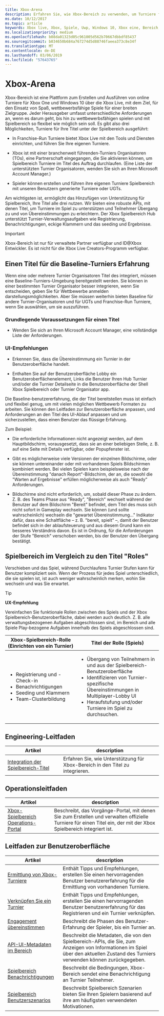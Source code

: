 ```yaml
---
title: Xbox-Arena
description: Erfahren Sie, wie Xbox-Bereich zu verwenden, um Turniere für Ihr Spiel auszuführen.
ms.date: 10/12/2017
ms.topic: article
keywords: Xbox live, Xbox, Spiele, Uwp, Windows 10, Xbox eine, Bereich, -Turniers, ux
ms.localizationpriority: medium
ms.openlocfilehash: b08da01323d05c961005d562b70667dbbdf85437
ms.sourcegitcommit: b034650b684a767274d5d88746faeea373c8e34f
ms.translationtype: MT
ms.contentlocale: de-DE
ms.lasthandoff: 03/06/2019
ms.locfileid: "57643765"
---
```

# <a name="xbox-arena"></a>Xbox-Arena

Xbox-Bereich ist eine Plattform zum Erstellen und Ausführen von online Turniere für Xbox One und Windows 10 über die Xbox Live, mit dem Ziel, für den Einsatz von Spaß, wettbewerbsfähige Spiele für einer breiten Zielgruppe.
Jeder Herausgeber umfasst unterschiedliche Anforderungen an, wenn es darum geht, bis hin zu wettbewerbsfähigen spielen und mit Spielbereich so flexibel wie möglich sein soll. Es gibt also drei Möglichkeiten, Turniere für Ihre Titel unter der Spielbereich ausgeführt:

* In Franchise-Run Turniere bietet Xbox Live mit den Tools und Diensten einrichten, und führen Sie Ihre eigenen Turniere.

* Xbox ist mit einer branchenweit führenden-Turniers Organisatoren (TOs), eine Partnerschaft eingegangen, die Sie aktivieren können, um Spielbereich Turniere im Titel des Auftrag durchlaufen. (Eine Liste der unterstützten Turnier Organisatoren, wenden Sie sich an Ihren Microsoft Account Manager.)

* Spieler können erstellen und führen ihre eigenen Turniere Spielbereich mit unseren Benutzern generierte Turniere oder UGTs.

Am wichtigsten ist, ermöglicht das Hinzufügen von Unterstützung für Spielbereich, Ihre Titel alle drei nutzen. Wir bieten eine robuste APIs, mit denen Titel, um Turniere im Spiel zu unterstützen und Teilnehmer Übergang zu und von Übereinstimmungen zu erleichtern. Der Xbox Spielbereich Hub unterstützt Turnier-Verwaltungsaufgaben wie Registrierung, Benachrichtigungen, eckige Klammern und das seeding und Ergebnisse.

> [!IMPORTANT]  
> Xbox-Bereich ist nur für verwaltete Partner verfügbar und ID@Xbox Entwickler. Es ist nicht für die Xbox Live Creators-Programm verfügbar.

## <a name="a-titles-baseline-tournament-experience"></a>Einen Titel für die Baseline-Turniers Erfahrung

Wenn eine oder mehrere Turnier Organisatoren Titel des integriert, müssen eine Baseline-Turniers-Umgebung bereitgestellt werden. Sie können in einer bestimmten Turnier Organisator besser integrieren, wenn Sie entscheiden, geben Sie für Wettbewerbe anmelden darstellungsmöglichkeiten. Aber Sie müssen weiterhin bieten Baseline für andere Turnier-Organisatoren und für UGTs und Franchise-Run Turniere, wenn Sie auswählen, um sie auszuführen.

### <a name="baseline-requirements-for-a-title"></a>Grundlegende Voraussetzungen für einen Titel

* Wenden Sie sich an Ihren Microsoft Account Manager, eine vollständige Liste der Anforderungen.

### <a name="ui-recommendations"></a>UI-Empfehlungen

* Erkennen Sie, dass die Übereinstimmung ein Turnier in der Benutzeroberfläche handelt.

* Enthalten Sie auf der Benutzeroberfläche Lobby ein Benutzeroberflächenelement, Links die Benutzer Ihren Hub Turnier und/oder die Turnier Detailseite in die Benutzeroberfläche der Shell Xbox Spielbereich oder Turnier Organisator app.



Die Baseline-benutzererfahrung, die der Titel bereitstellen muss ist einfach und flexibel genug, um mit vielen möglichen Wettbewerb Formaten zu arbeiten. Sie können den Leitfaden zur Benutzeroberfläche anpassen, und Anforderungen an den Titel des UI-Ablauf anpassen und um sicherzustellen, dass einen Benutzer das flüssige Erfahrung.

Zum Beispiel:

* Die erforderliche Informationen nicht angezeigt werden, auf dem Hauptbildschirm, vorausgesetzt, dass sie an einer beliebigen Stelle, z. B. auf eine Seite mit Details verfügbar, oder Popupfenster ist.

* Gibt es möglicherweise viele Versionen der einzelnen Bildschirme, oder sie können untereinander oder mit vorhandenen Spiels Bildschirmen kombiniert werden. Bei vielen Spielen kann beispielsweise nach der Übereinstimmung "danach Report"-Bildschirm, der an, die sowohl die "Warten auf Ergebnisse" erfüllen möglicherweise als auch "Ready" Anforderungen.

* Bildschirme sind nicht erforderlich, um, sobald dieser Phase zu ändern. Z. B. des Teams Phase aus "Ready", "Bereich" wechselt während der Benutzer auf dem Bildschirm "Bereit" befindet, dem Titel des muss sich nicht sofort in Gameplay wechseln. Sie können (und sollte wahrscheinlich) wechseln die "gewartet Übereinstimmung..." Indikator dafür, dass eine Schaltfläche – z. B. "bereit, spielt" –, damit der Benutzer befindet sich in der ablaufsteuerung und aus diesem Grund kann ein besseres Verständnis davon. Es ist in Ordnung, für die Anforderungen der Stufe "Bereich" verschoben werden, bis der Benutzer den Übergang bestätigt.


## <a name="arena-vs-title-roles"></a>Spielbereich im Vergleich zu den Titel "Roles"

Verschieben und das Spiel, während Durchlaufens Turnier Stufen kann für Benutzer kompliziert sein. Wenn der Prozess für jedes Spiel unterschiedlich, die sie spielen ist, ist auch weniger wahrscheinlich merken, wohin Sie wechseln und was Sie erwartet.

> [!TIP]
> **UX-Empfehlung**  
>
> Vereinfachen Sie funktionale Rollen zwischen des Spiels und der Xbox Spielbereich-Benutzeroberfläche, dabei werden auch deutlich. Z. B. alle verwaltungsbezogenen Aufgaben abgeschlossen sind, im Bereich und alle Spiele Play-bezogene Aufgaben innerhalb des Spiels abgeschlossen sind.

Xbox-Spielbereich-Rolle (Einrichten von ein Turnier)   | Titel der Rolle (Spiels)
--- | ---
<ul><li>Registrierung und -Check-in</li><li>Benachrichtigungen</li><li>Seeding und Klammern</li><li>Team-Clusterbildung</li></ul> |     <ul><li>Übergang von Teilnehmern in und aus der Spielbereich-Benutzeroberfläche</li><li>Identifizieren von Turnier-spezifische Übereinstimmungen in Multiplayer-Lobby UI</li><li>Heraufstufung und/oder Turniere im Spiel zu durchsuchen.</li></ul>

## <a name="engineering-guidance"></a>Engineering-Leitfaden

Artikel | description
--- | ---
[Integration der Spielbereich-Titel](arena-title-integration.md) | Erfahren Sie, wie Unterstützung für Xbox-Bereich in den Titel zu integrieren.

## <a name="operations-guidance"></a>Operationsleitfaden

Artikel | description
--- | ---
[Xbox-Spielbereich Operations-Portal](operations-portal.md) | Beschreibt, das Vorgänge-Portal, mit denen Sie zum Erstellen und verwalten offizielle Turniere für einen Titel ein, der mit der Xbox Spielbereich integriert ist.

## <a name="user-experience-guidance"></a>Leitfaden zur Benutzeroberfläche

Artikel | description
--- | ---
[Ermittlung von Xbox-Turniere](discovering-xbox-tournaments.md) | Enthält Tipps und Empfehlungen, erstellen Sie einen hervorragenden Benutzer benutzererfahrung für die Ermittlung von vorhandenen Turniere.
[Verknüpfen Sie ein Turnier](arena-ux-join-tournament.md)  |  Enthält Tipps und Empfehlungen, erstellen Sie einen hervorragenden Benutzer benutzererfahrung für das Registrieren und ein Turnier verknüpfen.
[Engagement übereinstimmen](arena-ux-match-engagement.md) | Beschreibt die Phasen des Benutzer-Erfahrung der Spieler, bis ein Turnier an.
[API-UI-Metadaten im Bereich](arena-apis-metadata.md)  | Beschreibt die Metadaten, die von den Spielbereich-APIs, die Sie, zum Anzeigen von Informationen im Spiel über den aktuellen Zustand des Turniers verwenden können zurückgegeben.
[Spielbereich Benachrichtigungen](arena-notifications.md)  | Beschreibt die Bedingungen, Xbox-Bereich sendet eine Benachrichtigung an Turnier Teilnehmer.
[Spielbereich Benutzerszenarios](arena-user-scenarios.md)  | Beschreibt Spielbereich Szenarien bieten Sie Ihren Spielern basierend auf ihre am häufigsten verwendeten Motivationen.
